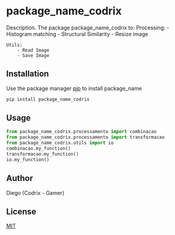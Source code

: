 # package_name_codrix

Description. 
The package package_name_codrix to:
	Processing:
		- Histogram matching
		- Structural Similarity
		- Resize image

	Utils:
		- Read Image
		- Save Image
		

## Installation

Use the package manager [pip](https://pip.pypa.io/en/stable/) to install package_name

```bash
pip install package_name_codrix
```

## Usage

```python
from package_name_codrix.processamento import combinacao
from package_name_codrix.processamento import transformacao
from package_name_codrix.utils import io
combinacao.my_function()
transformacao.my_function()
io.my_function()
```

## Author
Diego (Codrix - Gamer)

## License
[MIT](https://choosealicense.com/licenses/mit/)